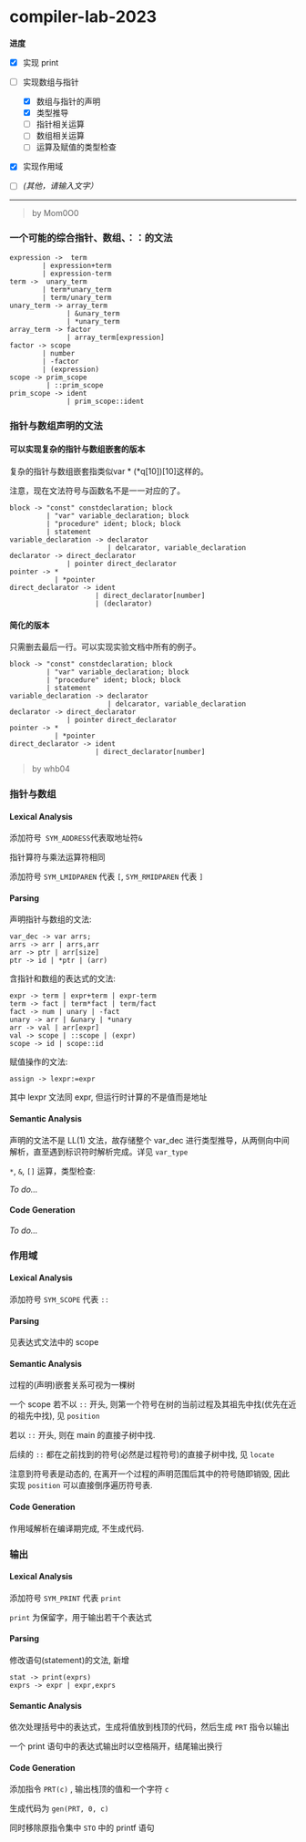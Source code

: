 # compiler-lab-2023

**进度**

- [x] 实现 print
- [ ] 实现数组与指针
  - [x] 数组与指针的声明
  - [x] 类型推导
  - [ ] 指针相关运算
  - [ ] 数组相关运算
  - [ ] 运算及赋值的类型检查

- [x] 实现作用域
- [ ] *(其他，请输入文字）*



---

> by Mom0O0

### 一个可能的综合指针、数组、：：的文法

```
expression ->  term
		| expression+term
    	| expression-term
term ->  unary_term 
		| term*unary_term 
		| term/unary_term
unary_term -> array_term
			  | &unary_term
			  | *unary_term
array_term -> factor
			  | array_term[expression]
factor -> scope
		| number 
		| -factor 
		| (expression)
scope -> prim_scope
		 | ::prim_scope
prim_scope -> ident
			  | prim_scope::ident
```

### 指针与数组声明的文法

#### 可以实现复杂的指针与数组嵌套的版本

复杂的指针与数组嵌套指类似var * (*q[10])[10]这样的。

注意，现在文法符号与函数名不是一一对应的了。

```
block -> "const" constdeclaration; block
		 | "var" variable_declaration; block
		 | "procedure" ident; block; block
		 | statement
variable_declaration -> declarator
						| delcarator, variable_declaration
declarator -> direct_declarator
			  | pointer direct_declarator
pointer -> *
		   | *pointer
direct_declarator -> ident
					 | direct_declarator[number]
					 | (declarator)
```

#### 简化的版本

只需删去最后一行。可以实现实验文档中所有的例子。

```
block -> "const" constdeclaration; block
		 | "var" variable_declaration; block
		 | "procedure" ident; block; block
		 | statement
variable_declaration -> declarator
						| delcarator, variable_declaration
declarator -> direct_declarator
			  | pointer direct_declarator
pointer -> *
		   | *pointer
direct_declarator -> ident
					 | direct_declarator[number]
```



> by whb04

### 指针与数组

#### Lexical Analysis
添加符号` SYM_ADDRESS`代表取地址符`& `

指针算符与乘法运算符相同

添加符号 `SYM_LMIDPAREN` 代表 `[`, `SYM_RMIDPAREN` 代表 `]`

#### Parsing

声明指针与数组的文法:

```
var_dec -> var arrs;
arrs -> arr | arrs,arr
arr -> ptr | arr[size]
ptr -> id | *ptr | (arr)
```

含指针和数组的表达式的文法:

```
expr -> term | expr+term | expr-term
term -> fact | term*fact | term/fact
fact -> num | unary | -fact
unary -> arr | &unary | *unary
arr -> val | arr[expr]
val -> scope | ::scope | (expr)
scope -> id | scope::id
```

赋值操作的文法:

```
assign -> lexpr:=expr
```

其中 lexpr 文法同 expr, 但运行时计算的不是值而是地址

#### Semantic Analysis

声明的文法不是 LL(1) 文法，故存储整个 var_dec 进行类型推导，从两侧向中间解析，直至遇到标识符时解析完成。详见 `var_type`

`*`, `&`, `[]` 运算，类型检查: 

*To do...*

#### Code Generation

*To do...*

### 作用域

#### Lexical Analysis

添加符号 `SYM_SCOPE` 代表 `::`

#### Parsing

见表达式文法中的 scope

#### Semantic Analysis

过程的(声明)嵌套关系可视为一棵树

一个 scope 若不以 `::` 开头, 则第一个符号在树的当前过程及其祖先中找(优先在近的祖先中找), 见 `position`

若以 `::` 开头, 则在 main 的直接子树中找.

后续的 `::` 都在之前找到的符号(必然是过程符号)的直接子树中找, 见 `locate`

注意到符号表是动态的, 在离开一个过程的声明范围后其中的符号随即销毁, 因此实现 `position` 可以直接倒序遍历符号表.

#### Code Generation

作用域解析在编译期完成, 不生成代码.

### 输出

#### Lexical Analysis

添加符号 `SYM_PRINT` 代表 `print`

`print` 为保留字，用于输出若干个表达式

#### Parsing

修改语句(statement)的文法, 新增

```
stat -> print(exprs)
exprs -> expr | expr,exprs
```

#### Semantic Analysis

依次处理括号中的表达式，生成将值放到栈顶的代码，然后生成 `PRT` 指令以输出

一个 print 语句中的表达式输出时以空格隔开，结尾输出换行

#### Code Generation

添加指令 `PRT(c)` , 输出栈顶的值和一个字符 `c`

生成代码为 `gen(PRT, 0, c)`

同时移除原指令集中 `STO` 中的 printf 语句

